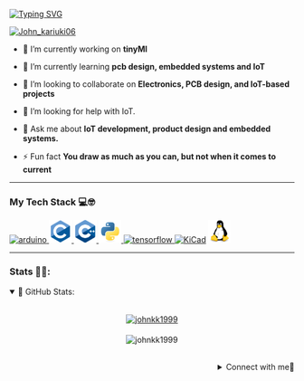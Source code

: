[![Typing SVG](https://readme-typing-svg.demolab.com?font=Fira+Code&pause=1000&color=C61FF7&width=435&lines=Hello+There+%F0%9F%91%8B%2C+I'm+John+Kariuki%2C;An+Embedded+software+Developer%2C;Electronics+Hobbyist+and+Tinkerer%2C;Aspiring+Embedded+IoT+Engineer)](https://git.io/typing-svg)

<p align="left"> <a href="https://twitter.com/John_kariuki06" target="blank"><img src="https://img.shields.io/twitter/follow/john_kariuki06?logo=twitter&style=for-the-badge" alt="John_kariuki06" /></a> </p>

- 🔭 I’m currently working on **tinyMl**

- 🌱 I’m currently learning **pcb design, embedded systems and  IoT**

- 👯 I’m looking to collaborate on **Electronics, PCB design, and IoT-based projects**

- 🤝 I’m looking for help with IoT.

- 💬 Ask me about **IoT development, product design and embedded systems.**

- ⚡ Fun fact **You draw as much as you can, but not when it comes to current**
___
<h3 align="left">My Tech Stack 💻🤓 </h3>

<p align="left"> 
    <a href="https://www.arduino.cc/" target="_blank" rel="noreferrer"> <img src="https://cdn.worldvectorlogo.com/logos/arduino-1.svg" alt="arduino" width="40" height="40"/> </a> 
    <a href="https://www.cprogramming.com/" target="_blank" rel="noreferrer"> <img src="https://raw.githubusercontent.com/devicons/devicon/master/icons/c/c-original.svg" alt="c" width="40" height="40"/> </a> <a href="https://www.w3schools.com/cpp/" target="_blank" rel="noreferrer"> <img src="https://raw.githubusercontent.com/devicons/devicon/master/icons/cplusplus/cplusplus-original.svg" alt="cplusplus" width="40" height="40"/> </a> 
    <a href="https://www.python.org" target="_blank" rel="noreferrer"> <img src="https://raw.githubusercontent.com/devicons/devicon/master/icons/python/python-original.svg" alt="python" width="40" height="40"/> </a>
    <a href="https://www.tensorflow.org" target="_blank" rel="noreferrer"> <img src="https://www.vectorlogo.zone/logos/tensorflow/tensorflow-icon.svg" alt="tensorflow" width="40" height="40"/> </a> <a href="https://kicad-pcb.org/" target="_blank"><img src="https://cdn.icon-icons.com/icons2/1381/PNG/512/kicad_94309.png" alt="KiCad" width="50" height="50"></a>
    <a href="https://www.linux.org/" target="_blank" rel="noreferrer"> <img src="https://raw.githubusercontent.com/devicons/devicon/master/icons/linux/linux-original.svg" alt="linux" width="40" height="40"/> </a></p>

---

### Stats 🦾🥇:
<details open="">
    <summary>
    📔 GitHub Stats:
    </summary>
    <br>
    <p align="center">
<!--         <a href="https://github.com/johnkk1999">
            <img align="center"  
            height="175px" 
            src="https://github-readme-stats.vercel.app/api/top-langs?username=tyke01&show_icons=true&count_private=true&locale=en&layout=compact&theme=tokyonight" alt="johnkk1999" 
            height="192px" 
            width="49.5%"/>
        </a> -->
        <a href="https://github.com/johnkk1999">
            <img align="center" 
            height="175px"  
            src="https://github-readme-streak-stats.herokuapp.com/?user=johnkk1999&&theme=tokyonight" alt="johnkk1999"
            height="192px" 
            width="49.5%"/>
        </a>
        <br><br>
        <img align="center" 
        src="https://github-readme-stats.vercel.app/api/wakatime?username=johnkk1999&layout=compact&theme=tokyonight" alt="johnkk1999"/>
        <br><br>
<!--         <a href="https://github.com/johnkk1999">
            <img src="https://github-profile-summary-cards.vercel.app/api/cards/profile-details?username=johnkk1999&theme=tokyonight" alt="johnkk1999"/>
        </a> -->
    </p>
 
<details align="right">
    <summary>
        Connect with me🧍
    </summary> 
<p align="left">
<a href="https://twitter.com/john_kariuki06" target="blank"><img align="center" src="https://raw.githubusercontent.com/rahuldkjain/github-profile-readme-generator/master/src/images/icons/Social/twitter.svg" alt="John_kariuki06" height="30" width="40" /></a>
</p>
<a href="https://visitcount.itsvg.in">
  <img src="https://visitcount.itsvg.in/api?id=johnkk1999&label=Profile%20Views&color=1&icon=0&pretty=false" />
</a>
